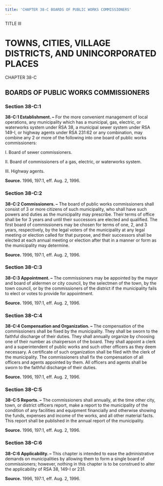 ```yaml
---
title: 'CHAPTER 38-C BOARDS OF PUBLIC WORKS COMMISSIONERS'
---
```


TITLE III
                                             
TOWNS, CITIES, VILLAGE DISTRICTS, AND UNINCORPORATED PLACES
===========================================================

CHAPTER 38-C
                                             
BOARDS OF PUBLIC WORKS COMMISSIONERS
------------------------------------

### Section 38-C:1

 **38-C:1 Establishment. –** For the more convenient management of
local operations, any municipality which has a municipal, gas, electric,
or waterworks system under RSA 38, a municipal sewer system under RSA
149-I, or highway agents under RSA 231:62 or any combination, may
combine any 2 or more of the following into one board of public works
commissioners:
                                             
 I. Board of sewer commissioners.
                                             
 II. Board of commissioners of a gas, electric, or waterworks
system.
                                             
 III. Highway agents.

**Source.** 1996, 197:1, eff. Aug. 2, 1996.

### Section 38-C:2

 **38-C:2 Commissioners. –** The board of public works commissioners
shall consist of 3 or more citizens of such municipality, who shall have
such powers and duties as the municipality may prescribe. Their terms of
office shall be for 3 years and until their successors are elected and
qualified. The first board of commissioners may be chosen for terms of
one, 2, and 3 years, respectively, by the legal voters of the
municipality at any legal meeting or election called for that purpose,
and their successors shall be elected at each annual meeting or election
after that in a manner or form as the municipality may determine.

**Source.** 1996, 197:1, eff. Aug. 2, 1996.

### Section 38-C:3

 **38-C:3 Appointment. –** The commissioners may be appointed by the
mayor and board of aldermen or city council, by the selectmen of the
town, by the town council, or by the commissioners of the district if
the municipality fails to elect or votes to provide for appointment.

**Source.** 1996, 197:1, eff. Aug. 2, 1996.

### Section 38-C:4

 **38-C:4 Compensation and Organization. –** The compensation of the
commissioners shall be fixed by the municipality. They shall be sworn to
the faithful discharge of their duties. They shall annually organize by
choosing one of their number as chairperson of the board. They shall
appoint a clerk and a superintendent of public works and such other
officers as they deem necessary. A certificate of such organization
shall be filed with the clerk of the municipality. The commissioners
shall fix the compensation of all officers and agents appointed by them.
All officers and agents shall be sworn to the faithful discharge of
their duties.

**Source.** 1996, 197:1, eff. Aug. 2, 1996.

### Section 38-C:5

 **38-C:5 Reports. –** The commissioners shall annually, at the time
other city, town, or district officers report, make a report to the
municipality of the condition of any facilities and equipment
financially and otherwise showing the funds, expenses and income of the
works, and all other material facts. This report shall be published in
the annual report of the municipality.

**Source.** 1996, 197:1, eff. Aug. 2, 1996.

### Section 38-C:6

 **38-C:6 Applicability. –** This chapter is intended to ease the
administrative demands on municipalities by allowing them to form a
single board of commissioners; however, nothing in this chapter is to be
construed to alter the applicability of RSA 38, 149-I or 231.

**Source.** 1996, 197:1, eff. Aug. 2, 1996.
